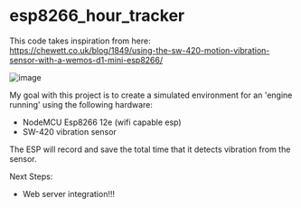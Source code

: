 # esp8266_hour_tracker
This code takes inspiration from here:
https://chewett.co.uk/blog/1849/using-the-sw-420-motion-vibration-sensor-with-a-wemos-d1-mini-esp8266/

![image](https://github.com/user-attachments/assets/eba14e46-f6a4-4eb6-92b8-0bf62c0dc111)

My goal with this project is to create a simulated environment for an 'engine running'
using the following hardware:
- NodeMCU Esp8266 12e (wifi capable esp)
- SW-420 vibration sensor

The ESP will record and save the total time that it detects vibration from the sensor.

Next Steps:
- Web server integration!!!
